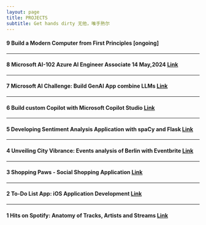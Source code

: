 ```yaml
---
layout: page
title: PROJECTS
subtitle: Get hands dirty 无他，唯手熟尔
---
```


<!-- #### 7 Build ChatBot in Less Than 100 Lines of Code [ongoing] -->
<!-- Automated System for Weather Forcasting [Link](_posts/2024-01-02-Automated-System-for-Weather-Forcasting.md) 
Google AI Hackathon [Link](https://googleai.devpost.com/) -->
#### 9 Build a Modern Computer from First Principles [ongoing]

---

#### 8 Microsoft AI-102 Azure AI Engineer Associate 14 May,2024 [Link](https://learn.microsoft.com/api/credentials/share/en-us/ChenXu-1920/4B84907DFE809E15?sharingId=BAC4477B0A87D80B)

---

#### 7 Microsoft AI Challenge: Build GenAI App combine LLMs [Link](https://learn.microsoft.com/en-us/training/challenges?id=da09d3ca-a2bb-47dc-ba42-bea77b386a3d)

---

#### 6 Build custom Copilot with Microsoft Copilot Studio [Link](_posts/2024-03-19-Build-custom-Copilot-with-Microsoft-Copilot-Studio.md)
<!-- 
---

#### 7 ETL and Data Pipelines with Shell, Airflow and Kafka
[Link](_posts/2024-01-02-ETL-and-Data-Pipelines-with-Shell-Airflow-and-Kafka.md) -->
<!--
---

#### 6 Emotion Detection with BERT: AI-based Application [ongoing]

 (_posts/2024-03-01-Emotion-Detection-AI-Based-Web-Development.md) -->

---

#### 5 Developing Sentiment Analysis Application with spaCy and Flask [Link](_posts/2023-12-01-Sentiment-Analysis-spaCy-Flask.md)

---

#### 4 Unveiling City Vibrance: Events analysis of Berlin with Eventbrite [Link](_posts/2023-05-30-Unveil-City-Vibrance.md)

---

#### 3 Shopping Paws - Social Shopping Application [Link](_posts/2023-07-31-Social-Shopping-App.md)

---

#### 2 To-Do List App: iOS Application Development [Link](_posts/2023-01-20-iOS-Application-Development.md)

---

#### 1 Hits on Spotify: Anatomy of Tracks, Artists and Streams [Link](_posts/2022-08-01-Hits-on-Spotify.md)
